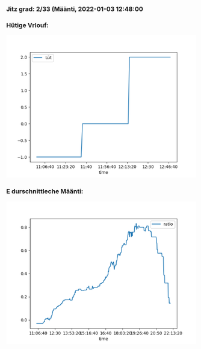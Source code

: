 ### Jitz grad: 2/33 (Määnti, 2022-01-03 12:48:00

### Hütige Vrlouf:
![Graph](Today.png)

### E durschnittleche Määnti:
![Graph](Määnti.png)